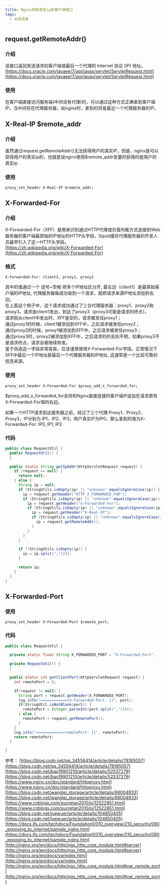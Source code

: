 ```yaml
---
title: Nginx获取真实ip和客户端端口
tags:
  - 业务场景
---
```


## request.getRemoteAddr()
### 介绍
该接口返回发送请求的客户端或最后一个代理的 Internet 协议 (IP) 地址。  
[https://docs.oracle.com/javaee/7/api/javax/servlet/ServletRequest.html](https://docs.oracle.com/javaee/7/api/javax/servlet/ServletRequest.html)  

### 使用
在客户端直接访问服务端(中间没有代理)时，可以通过这种方式正确拿到客户端IP。当中间存在代理服务器，如nginx时，拿到的将是最近一个代理服务器的IP。  



## X-Real-IP $remote_addr
### 介绍
虽然通过request.getRemoteAddr()无法获得用户的真实IP，但是，nginx是可以获得用户的真实ip的，也就是说nginx使用$remote_addr变量时获得的是用户的真实ip  

### 使用
```
proxy_set_header X-Real-IP $remote_addr;
```



## X-Forwarded-For
### 介绍
X-Forwarded-For（XFF）是用来识别通过HTTP代理或负载均衡方式连接到Web服务器的客户端最原始的IP地址的HTTP头字段。Squid缓存代理服务器的开发人员最早引入了这一HTTP头字段。  
[https://zh.wikipedia.org/wiki/X-Forwarded-For](https://zh.wikipedia.org/wiki/X-Forwarded-For)  

### 格式
```
X-Forwarded-For: client1, proxy1, proxy2
```
其中的值通过一个 逗号+空格 把多个IP地址区分开, 最左边（client1）是最原始客户端的IP地址, 代理服务器每成功收到一个请求，就把请求来源IP地址添加到右边。  
在上面这个例子中，这个请求成功通过了三台代理服务器：proxy1、proxy2和proxy3。请求由client1发出，到达了proxy3（proxy3可能是请求的终点）。  
请求刚从client1中发出时，XFF是空的，请求被发往proxy1；  
通过proxy1的时候，client1被添加到XFF中，之后请求被发往proxy2；  
通过proxy2的时候，proxy1被添加到XFF中，之后请求被发往proxy3；  
通过proxy3时，proxy2被添加到XFF中，之后请求的的去向不明，如果proxy3不是请求终点，请求会被继续转发。  
鉴于伪造这一字段非常容易，应该谨慎使用X-Forwarded-For字段。正常情况下XFF中最后一个IP地址是最后一个代理服务器的IP地址, 这通常是一个比较可靠的信息来源。

### 使用
```
proxy_set_header X-Forwarded-For $proxy_add_x_forwarded_for;
```
$proxy_add_x_forwarded_for会将和Nginx直接连接的客户端IP追加在请求原有X-Forwarded-For值的右边。  

如果一个HTTP请求到达服务器之前，经过了三个代理 Proxy1、Proxy2、Proxy3，IP分别为 IP1、IP2、IP3，用户真实IP为IP0，那么拿到的值为X-Forwarded-For: IP0, IP1, IP2  

### 代码
```java
public class RequestUtil {
  public RequestUtil() {
  }

  public static String getIpAddr(HttpServletRequest request) {
    if (request == null) {
      return null;
    } else {
      String ip = null;
      if (StringUtils.isEmpty(ip) || "unknown".equalsIgnoreCase(ip)) {
        ip = request.getHeader("HTTP_X_FORWARDED_FOR");
        if (StringUtils.isEmpty(ip) || "unknown".equalsIgnoreCase(ip)) {
          ip = request.getHeader("X-Forwarded-For");
          if (StringUtils.isEmpty(ip) || "unknown".equalsIgnoreCase(ip)) {
            ip = request.getHeader("X-Real-IP");
            if (StringUtils.isEmpty(ip) || "unknown".equalsIgnoreCase(ip)) {
              ip = request.getRemoteAddr();
            }
          }
        }
      }

      if (!StringUtils.isEmpty(ip)) {
        ip = ip.split(",")[0];
      }

      return ip;
    }
  }
}
```

## X-Forwarded-Port

### 使用
```
proxy_set_header X-Forwarded-Port $remote_port;
```

### 代码
```java
public class RequestUtil {

  private static final String X_FORWARDED_PORT = "X-Forwarded-Port";

  private RequestUtil() {
  }

  public static int getClientPort(HttpServletRequest request) {
    int remotePort = 0;

    if(request != null) {
      String port = request.getHeader(X_FORWARDED_PORT);
      log.info("============>X-Forwarded-Port: {}", port);
      if(StringUtil.isNotBlank(port)) {
        remotePort = Integer.parseInt(port.split(",")[0]);
      } else {
        remotePort = request.getRemotePort();
      }
    }
    log.info("============>remotePort: {}", remotePort);
    return remotePort;
  }

}
```

参考：
[https://blog.csdn.net/qq_34556414/article/details/78185057](https://blog.csdn.net/qq_34556414/article/details/78185057)  
[https://blog.csdn.net/bao19901210/article/details/52537279](https://blog.csdn.net/bao19901210/article/details/52537279)  
[https://www.nginx.cn/doc/standard/httpproxy.html](https://www.nginx.cn/doc/standard/httpproxy.html)  
[https://blog.csdn.net/wanglei_storage/article/details/66004933](https://blog.csdn.net/wanglei_storage/article/details/66004933)  
[https://www.cnblogs.com/sucretan2010/p/12522851.html](https://www.cnblogs.com/sucretan2010/p/12522851.html)  
[https://blog.csdn.net/juewuer/article/details/104850405](https://blog.csdn.net/juewuer/article/details/104850405)  
[https://docs.ifs.com/techdocs/Foundation1/010_overview/210_security/090_exposing_to_internet/sample_nginx.htm](https://docs.ifs.com/techdocs/Foundation1/010_overview/210_security/090_exposing_to_internet/sample_nginx.htm)  
[http://nginx.org/en/docs/http/ngx_http_core_module.html#server](http://nginx.org/en/docs/http/ngx_http_core_module.html#server)  
[http://nginx.org/en/docs/varindex.html](http://nginx.org/en/docs/varindex.html)  
[http://nginx.org/en/docs/http/ngx_http_core_module.html#var_remote_port](http://nginx.org/en/docs/http/ngx_http_core_module.html#var_remote_port)  
